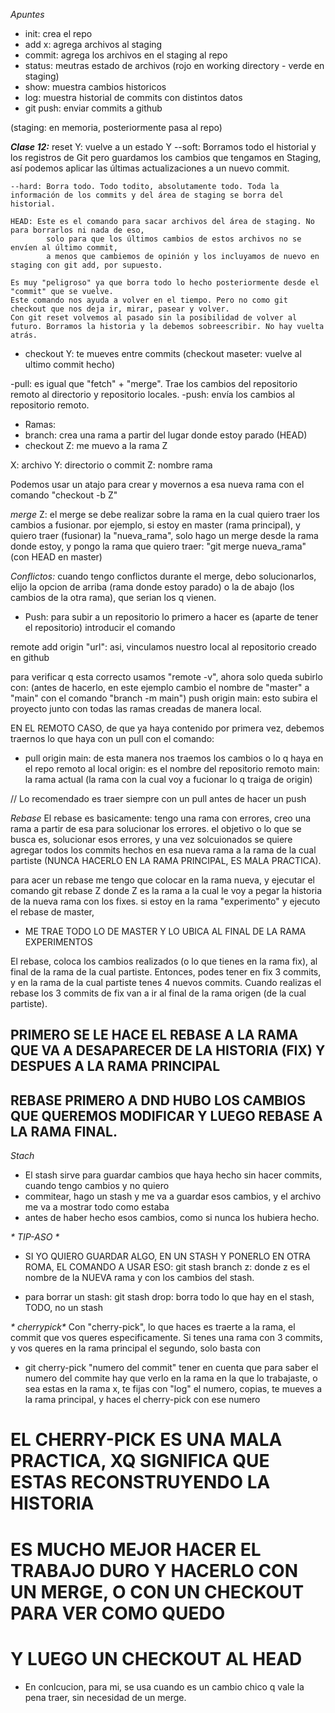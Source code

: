 *Apuntes*

- init: crea el repo
- add x: agrega archivos al staging
- commit: agrega los archivos en el staging al repo
- status: meutras estado de archivos (rojo en working directory - verde en staging)
- show: muestra cambios historicos
- log: muestra historial de commits con distintos datos
- git push: enviar commits a github

(staging: en memoria, posteriormente pasa al repo)

_**Clase 12:**_
reset Y: vuelve a un estado Y
    --soft: Borramos todo el historial y los registros de Git pero guardamos los cambios que tengamos en Staging,
            así podemos aplicar las últimas actualizaciones a un nuevo commit.
    
    --hard: Borra todo. Todo todito, absolutamente todo. Toda la información de los commits y del área de staging se borra del historial.
    
    HEAD: Este es el comando para sacar archivos del área de staging. No para borrarlos ni nada de eso,
            solo para que los últimos cambios de estos archivos no se envíen al último commit,
            a menos que cambiemos de opinión y los incluyamos de nuevo en staging con git add, por supuesto.

    Es muy "peligroso" ya que borra todo lo hecho posteriormente desde el "commit" que se vuelve.
    Este comando nos ayuda a volver en el tiempo. Pero no como git checkout que nos deja ir, mirar, pasear y volver.
    Con git reset volvemos al pasado sin la posibilidad de volver al futuro. Borramos la historia y la debemos sobreescribir. No hay vuelta atrás.

- checkout Y: te mueves entre commits (checkout maseter: vuelve al ultimo commit hecho)

-pull: es igual que "fetch" + "merge". Trae los cambios del repositorio remoto al directorio y repositorio locales.
-push: envía los cambios al repositorio remoto.

- Ramas:
- branch: crea una rama a partir del lugar donde estoy parado (HEAD)
- checkout Z: me muevo a la rama Z

X: archivo
Y: directorio o commit
Z: nombre rama

Podemos usar un atajo para crear y movernos a esa nueva rama con el comando "checkout -b Z"

*merge* Z: el merge se debe realizar sobre la rama en la cual quiero traer los cambios a fusionar.
        por ejemplo, si estoy en master (rama principal), y quiero traer (fusionar) la "nueva_rama", solo hago un merge
        desde la rama donde estoy, y pongo la rama que quiero traer: "git merge nueva_rama" (con HEAD en master)

*Conflictos:*
cuando tengo conflictos durante el merge, debo solucionarlos, elijo la opcion de arriba (rama donde estoy parado) o la de abajo (los cambios de la otra rama),
que serian los q vienen.


- Push:
para subir a un repositorio lo primero a hacer es (aparte de tener el repositorio) introducir el comando

remote add origin "url": asi, vinculamos nuestro local al repositorio creado en github

para verificar q esta correcto usamos "remote -v", ahora solo queda subirlo con:
(antes de hacerlo, en este ejemplo cambio el nombre de "master" a "main" con el comando "branch -m main")
push origin main: esto subira el proyecto junto con todas las ramas creadas de manera local.

EN EL REMOTO CASO, de que ya haya contenido por primera vez, debemos traernos lo que haya con un pull con el comando:

- pull origin main: de esta manera nos traemos los cambios o lo q haya en el repo remoto al local
    origin: es el nombre del repositorio remoto
    main: la rama actual (la rama con la cual voy a fucionar lo q traiga de origin)


// Lo recomendado es traer siempre con un pull antes de hacer un push

*Rebase*
El rebase es basicamente: tengo una rama con errores, creo una rama a partir de esa para solucionar los errores.
el objetivo o lo que se busca es, solucionar esos errores, y una vez solcuionados se quiere agregar todos los
commits hechos en esa nueva rama a la rama de la cual partiste (NUNCA HACERLO EN LA RAMA PRINCIPAL, ES MALA PRACTICA).

para acer un rebase me tengo que colocar en la rama nueva, y ejecutar el comando
git rebase Z
donde Z es la rama a la cual le voy a pegar la historia de la nueva rama con los fixes.
si estoy en la rama "experimento" y ejecuto el rebase de master,
- ME TRAE TODO LO DE MASTER Y LO UBICA AL FINAL DE LA RAMA EXPERIMENTOS

El rebase, coloca los cambios realizados (o lo que tienes en la rama fix), al final de la rama de la cual partiste.
Entonces, podes tener en fix 3 commits, y en la rama de la cual partiste tenes 4 nuevos commits. Cuando realizas el rebase
los 3 commits de fix van a ir al final de la rama origen (de la cual partiste).

## PRIMERO SE LE HACE EL REBASE A LA RAMA QUE VA A DESAPARECER DE LA HISTORIA (FIX) Y DESPUES A LA RAMA PRINCIPAL
## REBASE PRIMERO A DND HUBO LOS CAMBIOS QUE QUEREMOS MODIFICAR Y LUEGO REBASE A LA RAMA FINAL.


_*Stach*_
- El stash sirve para guardar cambios que haya hecho sin hacer commits, cuando tengo cambios y no quiero
- commitear, hago un stash y me va a guardar esos cambios, y el archivo me va a mostrar todo como estaba
- antes de haber hecho esos cambios, como si nunca los hubiera hecho.

_* TIP-ASO *_
- SI YO QUIERO GUARDAR ALGO, EN UN STASH Y PONERLO EN OTRA ROMA, EL COMANDO A USAR ESO:
git stash branch z: donde z es el nombre de la NUEVA rama y con los cambios del stash.

- para borrar un stash:
git stash drop: borra todo lo que hay en el stash, TODO, no un stash

_* cherrypick*_
Con "cherry-pick", lo que haces es traerte a la rama, el commit que vos queres especificamente.
Si tenes una rama con 3 commits, y vos queres en la rama principal el segundo, solo basta con
- git cherry-pick "numero del commit"
tener en cuenta que para saber el numero del commite hay que verlo en la rama en la que lo trabajaste, o sea
estas en la rama x, te fijas con "log" el numero, copias, te mueves a la rama principal, y haces el cherry-pick con ese numero

# EL CHERRY-PICK ES UNA MALA PRACTICA, XQ SIGNIFICA QUE ESTAS RECONSTRUYENDO LA HISTORIA
# ES MUCHO MEJOR HACER EL TRABAJO DURO Y HACERLO CON UN MERGE, O CON UN CHECKOUT PARA VER COMO QUEDO
# Y LUEGO UN CHECKOUT AL HEAD
- En conlcucion, para mi, se usa cuando es un cambio chico q vale la pena traer, sin necesidad de un merge.